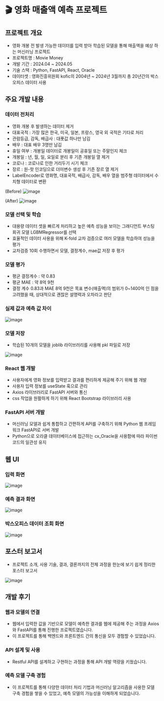 # 🎬 영화 매출액 예측 프로젝트

## 프로젝트 개요

- 영화 개봉 전 발생 가능한 데이터를 입력 받아 학습된 모델을 통해 매출액을 예상 하는 머신러닝 프로젝트
- 프로젝트명 : Movie Money
- 개발 기간 : 2024.04 ~ 2024.05
- 기술 스택 : Python, FastAPI, React, Oracle
- 데이터셋 : 영화진흥위원회 kofic의 2004년 ~ 2024년 3월까지 총 20년간의 박스오피스 데이터 사용

## 주요 개발 내용

### 데이터 전처리
- 영화 개봉 후 발생하는 데이터 제거
- 대표국적 : 가장 많은 한국, 미국, 일본, 프랑스, 영국 외 국적은 기타로 처리
- 관람등급, 감독, 배급사 : 대푯값 하나만 남김
- 배우 : 대표 배우 3명만 남김
- 휴일 여부 : 개봉일 데이터로 개봉일이 공휴일 또는 주말인지 체크
- 개봉일 : 년, 월, 일, 요일로 분리 후 기존 개봉일 열 제거
- 코로나 : 코로나로 인한 거리두기 시기 체크
- 장르 : 원-핫 인코딩으로 더미변수 생성 후 기존 장르 열 제거
- LabelEncoder로 영화명, 대표국적, 배급사, 감독, 배우 열을 범주형 데이터에서 수치형 데이터로 변환
  
(Before) ![image](https://github.com/user-attachments/assets/266d213d-ca2b-4e02-bb68-12dc6f842d8e)

(After) ![image](https://github.com/user-attachments/assets/cf00578c-5de5-4fa2-97f1-21d858ecda1e)

### 모델 선택 및 학습
- 대용량 데이터 셋을 빠르게 처리하고 높은 예측 성능을 보이는 그래디언트 부스팅 회귀 모델 LGBMRegressor를 선택
- 효율적인 데이터 사용을 위해 K-fold 교차 검증으로 여러 모델을 학습하여 성능을 평가
- 교차검증 10회 수행하면서 모델, 결정계수, mae값 저장 후 평가

### 모델 평가
- 평균 결정계수 : 약 0.83
- 평균 MAE : 약 8억 9천
- 결정 계수 0.83과 MAE 8억 9천은 목표 변수(매출액)의 범위가 0~1400억 인 점을 고려했을 때, 상대적으로 괜찮은 설명력과 오차라고 판단

### 실제 값과 예측 값 차이
![image](https://github.com/user-attachments/assets/b05a0eb5-2d1f-46c9-8773-4726be1fe163)

### 모델 저장
- 학습된 10개의 모델을 joblib 라이브러리를 사용해 pkl 파일로 저장

![image](https://github.com/user-attachments/assets/0416a349-f847-44a7-aa02-5929c94d7f74)

### React 웹 개발
- 사용자에게 영화 정보를 입력받고 결과를 편리하게 제공해 주기 위해 웹 개발
- 사용자 입력 정보를 useState 훅으로 관리
- Axios 라이브러리로 FastAPI 서버와 통신
- css 작업을 원활하게 하기 위해 React Bootstrap 라이브러리 사용

### FastAPI 서버 개발
- 머신러닝 모델과 쉽게 통합하고 간편하게 API를 구축하기 위해 Python 웹 프레임워크 FastAPI로 서버 개발
- Python으로 오라클 데이터베이스에 접근하는 cx_Oracle을 사용함에 따라 파이썬 코드의 일관성 유지

## 웹 UI
### 입력 화면
![image](https://github.com/user-attachments/assets/f3eceaed-968b-4619-8f5b-7a8a854e3d32)

### 예측 결과 화면
![image](https://github.com/user-attachments/assets/d09ff25b-a69b-436b-8b47-9068cf409099)

### 박스오피스 데이터 조회 화면
![image](https://github.com/user-attachments/assets/04243829-61bb-48f4-9442-970af649ce84)

## 포스터 보고서
- 프로젝트 소개, 사용 기술, 결과, 결론까지의 전체 과정을 한눈에 보기 쉽게 정리한 포스터 보고서

![image](https://github.com/user-attachments/assets/4d64cb2d-bc9e-47a6-80f8-0852a3db0366)

## 개발 후기
### 웹과 모델의 연결
- 웹에서 입력한 값을 기반으로 모델이 예측한 결과를 웹에 제공해 주는 과정을 Axios와 FastAPI를 통해 진행한 프로젝트였습니다.
- 이 프로젝트를 통해 백엔드와 프론트엔드 간의 통신을 모두 경험할 수 있었습니다.

### API 설계 및 사용
- Restful API를 설계하고 구현하는 과정을 통해 API 개발 역량을 키웠습니다.

### 예측 모델 구축 경험
- 이 프로젝트를 통해 다양한 데이터 처리 기법과 머신러닝 알고리즘을 사용한 모델 구축 경험을 쌓을 수 있었고, 예측 모델의 가능성을 이해하게 되었습니다.
